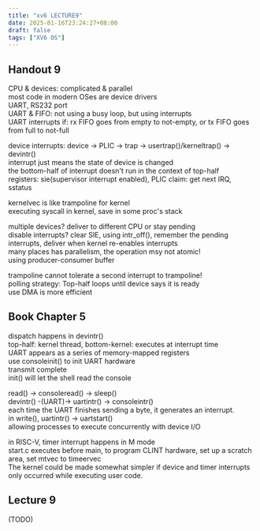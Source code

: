 ```yaml
---
title: "xv6 LECTURE9"
date: 2025-01-16T23:24:27+08:00
draft: false
tags: ["XV6 OS"]
---
```


## Handout 9

CPU & devices: complicated & parallel  
most code in modern OSes are device drivers  
UART, RS232 port  
UART & FIFO: not using a busy loop, but using interrupts  
UART interrupts if: rx FIFO goes from empty to not-empty, or tx FIFO goes from full to not-full  

device interrupts: device -> PLIC -> trap -> usertrap()/kerneltrap() -> devintr()  
interrupt just means the state of device is changed  
the bottom-half of interrupt doesn't run in the context of top-half  
registers: sie(supervisor interrupt enabled), PLIC claim: get next IRQ, sstatus  

kernelvec is like trampoline for kernel  
executing syscall in kernel, save in some proc's stack  

multiple devices? deliver to different CPU or stay pending  
disable interrupts? clear SIE, using intr_off(), remember the pending interrupts, deliver when kernel re-enables interrupts  
many places has parallelism, the operation msy not atomic!  
using producer-consumer buffer  

trampoline cannot tolerate a second interrupt to trampoline!  
polling strategy: Top-half loops until device says it is ready  
use DMA is more efficient  

## Book Chapter 5

dispatch happens in devintr()  
top-half: kernel thread, bottom-kernel: executes at interrupt time  
UART appears as a series of memory-mapped registers  
use consoleinit() to init UART hardware  
transmit complete  
init() will let the shell read the console  

read() -> consoleread() -> sleep()  
devintr() -(UART)-> uartintr() -> consoleintr()  
each time the UART finishes sending a byte, it generates an interrupt.  
in write(), uartintr() -> uartstart()  
allowing processes to execute concurrently with device I/O  

in RISC-V, timer interrupt happens in M mode  
start.c executes before main, to program CLINT hardware, set up a scratch area, set mtvec to timeervec  
The kernel could be made somewhat simpler if device and timer interrupts only
occurred while executing user code.  

## Lecture 9

(TODO)